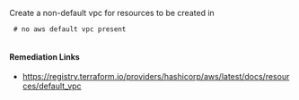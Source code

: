 
Create a non-default vpc for resources to be created in

```hcl
 # no aws default vpc present
 
```

#### Remediation Links
 - https://registry.terraform.io/providers/hashicorp/aws/latest/docs/resources/default_vpc


